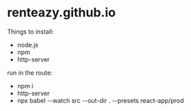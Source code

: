 # renteazy.github.io

Things to install:

- node.js
- npm
- http-server

run in the route:

 - npm i 
 - http-server
 - npx babel --watch src  --out-dir . --presets react-app/prod   

